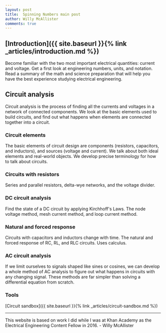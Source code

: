```yaml
---
layout: post
title:  Spinning Numbers main post
author: Willy McAllister
comments: true
---
```


## [Introduction]({{ site.baseurl }}{% link _articles/introduction.md %})
Become familiar with the two most important electrical quantities: current and voltage. Get a first look at engineering numbers, units, and notation. Read a summary of the math and science preparation that will help you have the best experience studying electrical engineering.

## Circuit analysis
Circuit analysis is the process of finding all the currents and voltages in a network of connected components. We look at the basic elements used to build circuits, and find out what happens when elements are connected together into a circuit.

### Circuit elements
The basic elements of circuit design are components (resistors, capacitors, and inductors), and sources (voltage and current). We talk about both ideal elements and real-world objects. We develop precise terminology for how to talk about circuits.

### Circuits with resistors
Series and parallel resistors, delta-wye networks, and the voltage divider.

### DC circuit analysis
Find the state of a DC circuit by applying Kirchhoff's Laws. The node voltage method, mesh current method, and loop current method.

### Natural and forced response
Circuits with capacitors and inductors change with time. The natural and forced response of RC, RL, and RLC circuits. Uses calculus.

### AC circuit analysis
If we limit ourselves to signals shaped like sines or cosines, we can develop a whole method of AC analysis to figure out what happens in circuits with any changing signal. These methods are far simpler than solving a differential equation from scratch.

### Tools

[Circuit sandbox]({{ site.baseurl }}{% link _articles/circuit-sandbox.md %})

----

This website is based on work I did while I was at Khan Academy as the Electrical Engineering Content Fellow in 2016. - Willy McAllister


